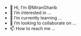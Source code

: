- 👋 Hi, I’m @MiranGharib
- 👀 I’m interested in ...
- 🌱 I’m currently learning ...
- 💞️ I’m looking to collaborate on ...
- 📫 How to reach me ...

<!---
MiranGharib/MiranGharib is a ✨ special ✨ repository because its `README.md` (this file) appears on your GitHub profile.
You can click the Preview link to take a look at your changes.
--->
